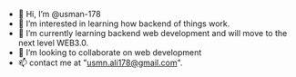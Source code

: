 - 👋 Hi, I’m @usman-178
- 👀 I’m interested in learning how backend of things work.
- 🌱 I’m currently learning backend web development and will move to the next level WEB3.0.
- 💞️ I’m looking to collaborate on web development
- 📫 contact me at "usmn.ali178@gmail.com".

<!---
usman-178/usman-178 is a ✨ special ✨ repository because its `README.md` (this file) appears on your GitHub profile.
You can click the Preview link to take a look at your changes.
--->
